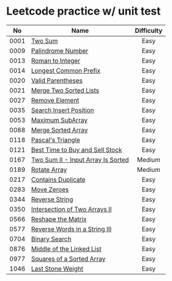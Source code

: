 # Leetcode practice w/ unit test

|  No   | Name                                                                                         | Difficulty |
|:-----:|----------------------------------------------------------------------------------------------|:----------:|
| 0001  | [Two Sum](src/main/java/leetcode/easy/TwoSum.java)                                           |    Easy    |
| 0009  | [Palindrome Number](src/main/java/leetcode/easy/PalindromeNumber.java)                       |    Easy    |
| 0013  | [Roman to Integer](src/main/java/leetcode/easy/RomanToInteger.java)                          |    Easy    |
| 0014  | [Longest Common Prefix](src/main/java/leetcode/easy/LongestCommonPrefix.java)                |    Easy    |
| 0020  | [Valid Parentheses](src/main/java/leetcode/easy/ValidParentheses.java)                       |    Easy    |
| 0021  | [Merge Two Sorted Lists](src/main/java/leetcode/easy/MergeTwoSortedLists.java)               |    Easy    |
| 0027  | [Remove Element](src/main/java/leetcode/easy/RemoveElement.java)                             |    Easy    |
| 0035  | [Search Insert Position](src/main/java/leetcode/easy/SearchInsertPosition.java)              |    Easy    |
| 0053  | [Maximum SubArray](src/main/java/leetcode/easy/MaximumSubArray.java)                         |    Easy    |
| 0088  | [Merge Sorted Array](src/main/java/leetcode/easy/MergeSortedArray.java)                      |    Easy    |
| 0118  | [Pascal's Triangle](src/main/java/leetcode/easy/PascalsTriangle.java)                        |    Easy    |
| 0121  | [Best Time to Buy and Sell Stock](src/main/java/leetcode/easy/BestTimeToBuyAndSellStock.java) |    Easy    |
| 0167  | [Two Sum II - Input Array Is Sorted](src/main/java/leetcode/medium/TwoSum2.java)             |   Medium   |
| 0189  | [Rotate Array](src/main/java/leetcode/medium/RotateArray.java)                               |   Medium   |
| 0217  | [Contains Duplicate](src/main/java/leetcode/easy/ContainsDuplicate.java)                     |    Easy    |
| 0283  | [Move Zeroes](src/main/java/leetcode/easy/MoveZeroes.java)                                   |    Easy    |
| 0344  | [Reverse String](src/main/java/leetcode/easy/ReverseString.java)                             |    Easy    |
| 0350  | [Intersection of Two Arrays II](src/main/java/leetcode/easy/IntersectionOfTwoArrays2.java)   |    Easy    |
| 0566  | [Reshape the Matrix](src/main/java/leetcode/easy/ReshapeTheMatrix.java)                      |    Easy    |
| 0577  | [Reverse Words in a String III](src/main/java/leetcode/easy/ReverseWordsInAString3.java)     |    Easy    |
| 0704  | [Binary Search](src/main/java/leetcode/easy/BinarySearch.java)                               |    Easy    |
| 0876  | [Middle of the Linked List](src/main/java/leetcode/easy/MiddleOfTheLinkedList.java)          |    Easy    |
| 0977  | [Squares of a Sorted Array](src/main/java/leetcode/easy/SquaresOfASortedArray.java)          |    Easy    |
| 1046  | [Last Stone Weight](src/main/java/leetcode/easy/LastStoneWeight.java)                        |    Easy    |
